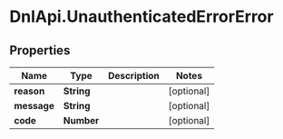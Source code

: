 # DnlApi.UnauthenticatedErrorError

## Properties
Name | Type | Description | Notes
------------ | ------------- | ------------- | -------------
**reason** | **String** |  | [optional] 
**message** | **String** |  | [optional] 
**code** | **Number** |  | [optional] 


